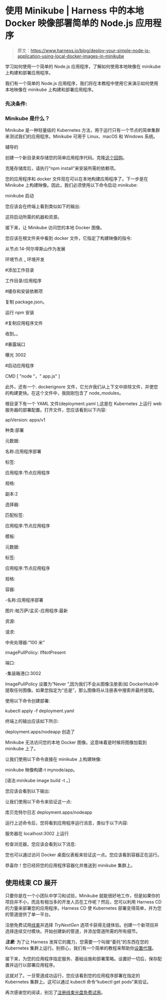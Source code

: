 # 使用 Minikube | Harness 中的本地 Docker 映像部署简单的 Node.js 应用程序

> 原文：<https://www.harness.io/blog/deploy-your-simple-node-js-application-using-local-docker-images-in-minikube>

学习如何使用一个简单的 Node.js 应用程序，了解如何使用本地映像在 minikube 上构建和部署应用程序。

我们有一个简单的 Node.js 应用程序，我们将在本教程中使用它来演示如何使用本地映像在 minikube 上构建和部署应用程序。

### 先决条件:

### Minikube 是什么？

Minikube 是一种轻量级的 Kubernetes 方法，用于运行只有一个节点的简单集群来测试我们的应用程序。Minikube 可用于 Linux、macOS 和 Windows 系统。

辅导的

创建一个新目录来存储您的简单应用程序代码。克隆[这个回购](https://github.com/pavanbelagatti/Simple-Node-App)。

克隆存储库后，请执行“npm install”来安装所需的依赖项。

您的应用程序和 docker 文件现在可以在本地构建应用程序了。下一步是在 Minikube 上构建映像。因此，我们必须使用以下命令启动 minikube:

minikube 启动

您应该会在终端上看到类似如下的输出:

这将启动所需的机器和资源。

接下来，让 Minikube 访问您的本地 Docker 图像。

您应该在根文件夹中看到 docker 文件，它指定了构建映像的指令:

从节点:14-阿尔卑斯山作为发展

环境节点 _ 环境开发

#添加工作目录

工作目录/应用程序

#缓存和安装依赖项

复制 package.json。

运行 npm 安装

#复制应用程序文件

收到。。

#暴露端口

曝光 3002

#启动应用程序

CMD [ "node "，" app.js" ]

此外，还有一个. dockerignore 文件，它允许我们从上下文中排除文件，并使您的构建更快。在这个文件中，我刚刚包含了 node_modules。

根目录下有一个 YAML 文件(deployment.yaml ),这是在 Kubernetes 上运行 web 服务器的部署配置。打开文件，您应该看到以下内容:

apiVersion: apps/v1

种类:部署

元数据:

名称:应用程序部署

标签:

应用程序:节点应用程序

规格:

副本:2

选择器:

匹配标签:

应用程序:节点应用程序

模板:

元数据:

标签:

应用程序:节点应用程序

规格:

容器:

-名称:应用程序部署

图片:帕万萨/孟买-应用程序:最新

资源:

请求:

中央处理器:“100 米”

imagePullPolicy: IfNotPresent

端口:

-集装箱港口:3002

ImagePullPolicy 设置为“Never ”,因为我们不会从图像注册表(如 DockerHub)中提取任何图像。如果您指定为“总是”，那么图像将从注册表中搜索并最终提取。

使用以下命令创建部署:

kubectl apply -f deployment.yaml

终端上的输出应该如下所示:

deployment.apps/nodeapp 创造了

Minikube 无法访问您的本地 Docker 图像。这意味着是时候将图像加载到 minikube 上了。

让我们使用以下命令直接在 minikube 上构建映像:

minikube 映像构建-t mynode/app。

[语法:minikube image build -t 。]

您应该会看到以下输出:

让我们使用以下命令来验证这一点:

库贝克特尔日志 deployment.apps/nodeapp

运行上述命令后，您将看到应用程序运行消息，类似于以下内容:

服务器在 localhost:3002 上运行

检查浏览器，您应该会看到以下消息:

您也可以通过访问 Docker 桌面仪表板来验证这一点。您应该看到容器正在运行。

恭喜你！您已经将您的应用程序容器化并推送到 minikube 集群上。

## 使用线束 CD 展开

只要你是在一个小团队中学习和试验，Minikube 就能很好地工作，但是如果你的项目并不小，而且有相当多的开发人员在工作呢？然后，您可以利用 Harness CD 的力量来部署您的应用程序。Harness CD 使 Kubernetes 部署变得简单，并为您的管道提供了单一平台。

注册免费试用[线束](https://app.harness.io/auth/#/signin)并选择 *TryNextGen* 选项卡获得无缝体验。创建一个新项目并选择连续交付模块。开始创建新的管道，并添加管道所需的所有细节。

***注意:*** 为了让 Harness 发挥它的魔力，您需要一个叫做“委托”的东西在您的 Kubernetes 集群上运行。别担心，我们有一个简单的教程来帮助你[设置代理](https://docs.google.com/document/d/12jRJiwZ2jbtrrBqRykokpc2ai-ZN0OEqqNcrYrsHwy4/edit?usp=sharing)。

接下来，为您的应用程序指定服务、基础设施和部署策略。设置好一切后，保存配置并运行以部署应用程序。

这就对了。一旦管道成功运行，您应该看到您的应用程序部署在指定的 Kubernetes 集群上。这可以通过 kubectl 命令“kubectl get pods”来验证。

再次感谢您的阅读，别忘了[注册线束光盘免费试用](https://app.harness.io/auth/#/signup/?module=cd)。